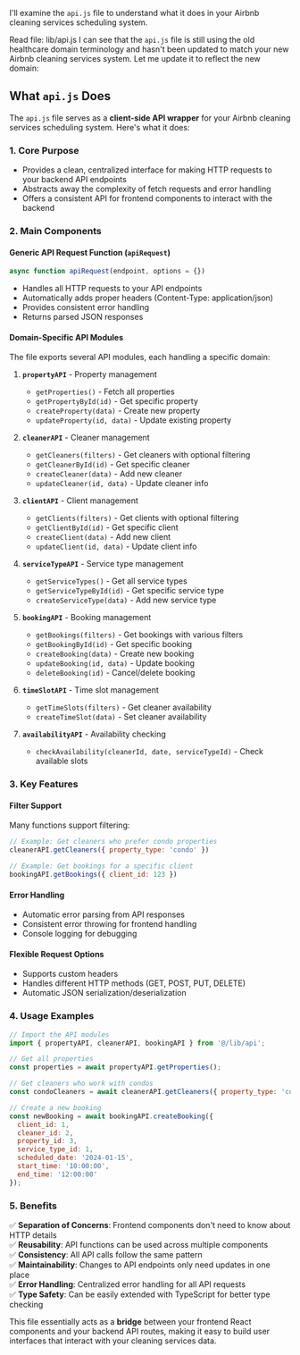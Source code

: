 I'll examine the `api.js` file to understand what it does in your Airbnb cleaning services scheduling system.

Read file: lib/api.js
I can see that the `api.js` file is still using the old healthcare domain terminology and hasn't been updated to match your new Airbnb cleaning services system. Let me update it to reflect the new domain:

## **What `api.js` Does**

The `api.js` file serves as a **client-side API wrapper** for your Airbnb cleaning services scheduling system. Here's what it does:

### **1. Core Purpose**
- Provides a clean, centralized interface for making HTTP requests to your backend API endpoints
- Abstracts away the complexity of fetch requests and error handling
- Offers a consistent API for frontend components to interact with the backend

### **2. Main Components**

#### **Generic API Request Function (`apiRequest`)**
```javascript
async function apiRequest(endpoint, options = {})
```
- Handles all HTTP requests to your API endpoints
- Automatically adds proper headers (Content-Type: application/json)
- Provides consistent error handling
- Returns parsed JSON responses

#### **Domain-Specific API Modules**
The file exports several API modules, each handling a specific domain:

1. **`propertyAPI`** - Property management
   - `getProperties()` - Fetch all properties
   - `getPropertyById(id)` - Get specific property
   - `createProperty(data)` - Create new property
   - `updateProperty(id, data)` - Update existing property

2. **`cleanerAPI`** - Cleaner management
   - `getCleaners(filters)` - Get cleaners with optional filtering
   - `getCleanerById(id)` - Get specific cleaner
   - `createCleaner(data)` - Add new cleaner
   - `updateCleaner(id, data)` - Update cleaner info

3. **`clientAPI`** - Client management
   - `getClients(filters)` - Get clients with optional filtering
   - `getClientById(id)` - Get specific client
   - `createClient(data)` - Add new client
   - `updateClient(id, data)` - Update client info

4. **`serviceTypeAPI`** - Service type management
   - `getServiceTypes()` - Get all service types
   - `getServiceTypeById(id)` - Get specific service type
   - `createServiceType(data)` - Add new service type

5. **`bookingAPI`** - Booking management
   - `getBookings(filters)` - Get bookings with various filters
   - `getBookingById(id)` - Get specific booking
   - `createBooking(data)` - Create new booking
   - `updateBooking(id, data)` - Update booking
   - `deleteBooking(id)` - Cancel/delete booking

6. **`timeSlotAPI`** - Time slot management
   - `getTimeSlots(filters)` - Get cleaner availability
   - `createTimeSlot(data)` - Set cleaner availability

7. **`availabilityAPI`** - Availability checking
   - `checkAvailability(cleanerId, date, serviceTypeId)` - Check available slots

### **3. Key Features**

#### **Filter Support**
Many functions support filtering:
```javascript
// Example: Get cleaners who prefer condo properties
cleanerAPI.getCleaners({ property_type: 'condo' })

// Example: Get bookings for a specific client
bookingAPI.getBookings({ client_id: 123 })
```

#### **Error Handling**
- Automatic error parsing from API responses
- Consistent error throwing for frontend handling
- Console logging for debugging

#### **Flexible Request Options**
- Supports custom headers
- Handles different HTTP methods (GET, POST, PUT, DELETE)
- Automatic JSON serialization/deserialization

### **4. Usage Examples**

```javascript
// Import the API modules
import { propertyAPI, cleanerAPI, bookingAPI } from '@/lib/api';

// Get all properties
const properties = await propertyAPI.getProperties();

// Get cleaners who work with condos
const condoCleaners = await cleanerAPI.getCleaners({ property_type: 'condo' });

// Create a new booking
const newBooking = await bookingAPI.createBooking({
  client_id: 1,
  cleaner_id: 2,
  property_id: 3,
  service_type_id: 1,
  scheduled_date: '2024-01-15',
  start_time: '10:00:00',
  end_time: '12:00:00'
});
```

### **5. Benefits**

✅ **Separation of Concerns**: Frontend components don't need to know about HTTP details  
✅ **Reusability**: API functions can be used across multiple components  
✅ **Consistency**: All API calls follow the same pattern  
✅ **Maintainability**: Changes to API endpoints only need updates in one place  
✅ **Error Handling**: Centralized error handling for all API requests  
✅ **Type Safety**: Can be easily extended with TypeScript for better type checking  

This file essentially acts as a **bridge** between your frontend React components and your backend API routes, making it easy to build user interfaces that interact with your cleaning services data.